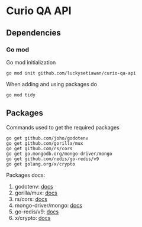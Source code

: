 # Curio QA API

## Dependencies

### Go mod

Go mod initialization
```
go mod init github.com/luckysetiawan/curio-qa-api
```
When adding and using packages do
```
go mod tidy
```

## Packages

Commands used to get the required packages
```
go get github.com/joho/godotenv
go get github.com/gorilla/mux
go get github.com/rs/cors
go get go.mongodb.org/mongo-driver/mongo
go get github.com/redis/go-redis/v9
go get golang.org/x/crypto
```
Packages docs:
1. godotenv: [docs](https://github.com/joho/godotenv)
1. gorilla/mux: [docs](https://github.com/gorilla/mux)
1. rs/cors: [docs](https://github.com/rs/cors)
1. mongo-driver/mongo: [docs](https://github.com/mongodb/mongo-go-driver)
1. go-redis/v9: [docs](https://github.com/redis/go-redis)
1. x/crypto: [docs](https://pkg.go.dev/golang.org/x/crypto)
